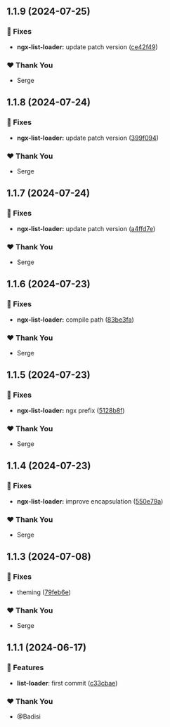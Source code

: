 ## 1.1.9 (2024-07-25)


### 🐛 Fixes

- **ngx-list-loader:** update patch version ([ce42f49](https://github.com/DSI-HUG/ngx-components/commit/ce42f49))


### ❤️  Thank You

- Serge

## 1.1.8 (2024-07-24)


### 🐛 Fixes

- **ngx-list-loader:** update patch version ([399f094](https://github.com/DSI-HUG/ngx-components/commit/399f094))


### ❤️  Thank You

- Serge

## 1.1.7 (2024-07-24)


### 🐛 Fixes

- **ngx-list-loader:** update patch version ([a4ffd7e](https://github.com/DSI-HUG/ngx-components/commit/a4ffd7e))


### ❤️  Thank You

- Serge

## 1.1.6 (2024-07-23)


### 🐛 Fixes

- **ngx-list-loader:** compile path ([83be3fa](https://github.com/DSI-HUG/ngx-components/commit/83be3fa))


### ❤️  Thank You

- Serge

## 1.1.5 (2024-07-23)


### 🐛 Fixes

- **ngx-list-loader:** ngx prefix ([5128b8f](https://github.com/DSI-HUG/ngx-components/commit/5128b8f))


### ❤️  Thank You

- Serge

## 1.1.4 (2024-07-23)


### 🐛 Fixes

- **ngx-list-loader:** improve encapsulation ([550e79a](https://github.com/DSI-HUG/ngx-components/commit/550e79a))


### ❤️  Thank You

- Serge

## 1.1.3 (2024-07-08)

### 🐛 Fixes

-   theming ([79feb6e](https://github.com/DSI-HUG/ngx-components/commit/79feb6e))

### ❤️ Thank You

-   Serge

## 1.1.1 (2024-06-17)

### 🚀 Features

-   **list-loader**: first commit ([c33cbae](https://github.com/DSI-HUG/ngx-components/commit/c33cbae53d66241197356d3984e8c37796a3a6a4))

### ❤️ Thank You

-   @Badisi
